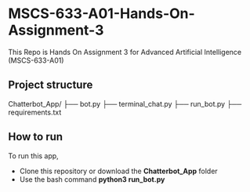 # MSCS-633-A01-Hands-On-Assignment-3
This Repo is Hands On Assignment 3 for Advanced Artificial Intelligence (MSCS-633-A01)

## Project structure
Chatterbot_App/
├── bot.py
├── terminal_chat.py
├── run_bot.py
├── requirements.txt

## How to run
To run this app, 
- Clone this repository or download the **Chatterbot_App** folder
- Use the bash command **python3 run_bot.py**
